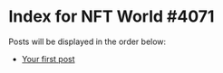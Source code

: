 # Index for NFT World #4071
Posts will be displayed in the order below:

- [Your first post](./001-first.md)

